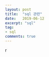 ```yaml
---
layout: post
title:  "sql 관련"
date:   2019-06-12
excerpt: "sql"
tag:
- sql 
comments: true
---
```

r
